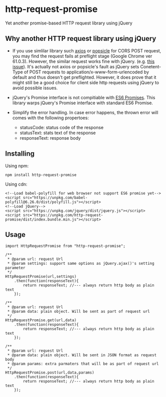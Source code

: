 # http-request-promise
Yet another promise-based HTTP request library using jQuery

## Why another HTTP request library using jQuery

* If you use simlilar library such [axios](https://github.com/axios/axios) or [popsicle](https://github.com/blakeembrey/popsicle) for CORS POST request, you may find the request fails at preflight stage (Google Chrome ver 61.0.3). However, the similar request works fine with jQuery. (e.g. [this issue](https://github.com/axios/axios/issues/113)). It's actually not axios or popsicle's fault as jQuery sets Conetent-Type of POST requests to application/x-www-form-urlencoded by default and thus doesn't get preflighted. However, it does prove that it might still be a good choice for client side http requests using jQuery to avoid possible issues.

* jQuery's Promise interface is not compitiable with [ES6 Promises](https://developer.mozilla.org/en-US/docs/Web/JavaScript/Reference/Global_Objects/Promise). This library warps jQuery's Promise interface with standard ES6 Promise.

* Simplify the error handling. In case error happens, the thrown error will comes with the following propertoes:
    * statusCode: status code of the response
    * statusText: stats text of the response
    * responseText: response body

## Installing

Using npm:

```
npm install http-request-promise
```

Using cdn:

```
<!--Load babel-polyfill for web browser not support ES6 promise yet-->
<script src="https://unpkg.com/babel-polyfill@6.26.0/dist/polyfill.js"></script>
<!--Load jQuery-->
<script src="https://unpkg.com/jquery/dist/jquery.js"></script>
<script src="https://unpkg.com/http-request-promise/dist/index.bundle.min.js"></script>
```

## Usage

```
import HttpRequestPromise from "http-request-promise";

/**
 * @param url: request Url
 * @param settings: support same options as jQuery.ajax()'s setting parameter
 */
HttpRequestPromise(url,settings)
    .then(function(responseText){
        return responseText; //--- always return http body as plain text
    });

/**
 * @param url: request Url
 * @param data: plain object. Will be sent as part of request url
 */
HttpRequestPromise.get(url,data)
    .then(function(responseText){
        return responseText; //--- always return http body as plain text
    });

/**
 * @param url: request Url
 * @param data: plain object. Will be sent in JSON format as request body
 * @param params: extra parmaters that will be as part of request url
 */
HttpRequestPromise.post(url,data,params)
    .then(function(responseText){
        return responseText; //--- always return http body as plain text
    });
```
